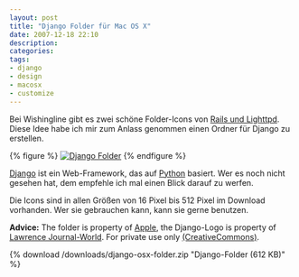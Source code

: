 ```yaml
---
layout: post
title: "Django Folder für Mac OS X"
date: 2007-12-18 22:10
description:
categories:
tags:
- django
- design
- macosx
- customize
---
```


Bei Wishingline gibt es zwei schöne Folder-Icons von [Rails und Lighttpd](http://scottboms.com/2007/12/railslighttpdiconsforleopard/). Diese Idee habe ich mir zum Anlass genommen einen Ordner für Django zu erstellen.

{% figure %}
<a href="/downloads/django-osx-folder.zip"><img src="{{ site.images_dir }}django-osx-folders.png" alt="Django Folder"></a>
{% endfigure %}

[Django](https://www.djangoproject.com/) ist ein Web-Framework, das auf [Python](http://www.python.org/ "Python Programming Language -- Official Website") basiert. Wer es noch nicht gesehen hat, dem empfehle ich mal einen Blick darauf zu werfen.

Die Icons sind in allen Größen von 16 Pixel bis 512 Pixel im Download vorhanden. Wer sie gebrauchen kann, kann sie gerne benutzen.

**Advice:** The folder is property of [Apple](http://www.apple.com/ "Apple"), the Django-Logo is property of [Lawrence Journal-World](http://www2.ljworld.com/). For private use only [(CreativeCommons)](http://creativecommons.org/licenses/by-nc-nd/3.0/deed.de "Creative Commons Attribution-Noncommercial-No Derivative Works 3.0 Unported").

{% download /downloads/django-osx-folder.zip "Django-Folder (612 KB)" %}
